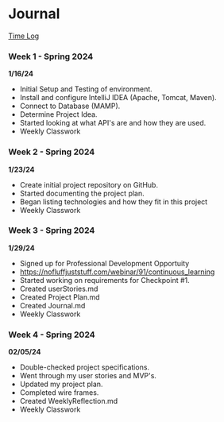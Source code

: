 # Journal

[Time Log](TimeLog.md)

### Week 1 - Spring 2024
**1/16/24**
* Initial Setup and Testing of environment.
* Install and configure IntelliJ IDEA (Apache, Tomcat, Maven).
* Connect to Database (MAMP).
* Determine Project Idea.
* Started looking at what API's are and how they are used.
* Weekly Classwork


### Week 2 - Spring 2024
**1/23/24**
* Create initial project repository on GitHub.
* Started documenting the project plan.
* Began listing technologies and how they fit in this project
* Weekly Classwork


### Week 3 - Spring 2024
**1/29/24**
* Signed up for Professional Development Opportuity
* https://nofluffjuststuff.com/webinar/91/continuous_learning
* Started working on requirements for Checkpoint #1.
* Created userStories.md
* Created Project Plan.md
* Created Journal.md
* Weekly Classwork


### Week 4 - Spring 2024
**02/05/24**
* Double-checked project specifications.
* Went through my user stories and MVP's.
* Updated my project plan.
* Completed wire frames.
* Created WeeklyReflection.md
* Weekly Classwork